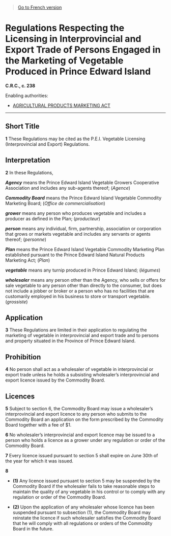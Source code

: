> [Go to French version](/fr/Règlements/Codification%20des%20règlements%20du%20Canada/201-300/C.R.C.,%20ch.%20238.md)

# Regulations Respecting the Licensing in Interprovincial and Export Trade of Persons Engaged in the Marketing of Vegetable Produced in Prince Edward Island

**C.R.C., c. 238**

Enabling authorities: 
- [AGRICULTURAL PRODUCTS MARKETING ACT](/en/Acts/Revised%20Statutes%20of%20Canada/A/A-6.md)

----------



## Short Title


**1** These Regulations may be cited as the P.E.I. Vegetable Licensing (Interprovincial and Export) Regulations.




## Interpretation


**2** In these Regulations,

***Agency*** means the Prince Edward Island Vegetable Growers Cooperative Association and includes any sub-agents thereof; (*Agence*)

***Commodity Board*** means the Prince Edward Island Vegetable Commodity Marketing Board; (*Office de commercialisation*)

***grower*** means any person who produces vegetable and includes a producer as defined in the Plan; (*producteur*)

***person*** means any individual, firm, partnership, association or corporation that grows or markets vegetable and includes any servants or agents thereof; (*personne*)

***Plan*** means the Prince Edward Island Vegetable Commodity Marketing Plan established pursuant to the Prince Edward Island Natural Products Marketing Act; (*Plan*)

***vegetable*** means any turnip produced in Prince Edward Island; (*légumes*)

***wholesaler*** means any person other than the Agency, who sells or offers for sale vegetable to any person other than directly to the consumer, but does not include a jobber or broker or a person who has no facilities that are customarily employed in his business to store or transport vegetable. (*grossiste*)




## Application


**3** These Regulations are limited in their application to regulating the marketing of vegetable in interprovincial and export trade and to persons and property situated in the Province of Prince Edward Island.




## Prohibition


**4** No person shall act as a wholesaler of vegetable in interprovincial or export trade unless he holds a subsisting wholesaler’s interprovincial and export licence issued by the Commodity Board.




## Licences


**5** Subject to section 6, the Commodity Board may issue a wholesaler’s interprovincial and export licence to any person who submits to the Commodity Board an application on the form prescribed by the Commodity Board together with a fee of $1.



**6** No wholesaler’s interprovincial and export licence may be issued to a person who holds a licence as a grower under any regulation or order of the Commodity Board.



**7** Every licence issued pursuant to section 5 shall expire on June 30th of the year for which it was issued.



**8** 

- **(1)** Any licence issued pursuant to section 5 may be suspended by the Commodity Board if the wholesaler fails to take reasonable steps to maintain the quality of any vegetable in his control or to comply with any regulation or order of the Commodity Board.

- **(2)** Upon the application of any wholesaler whose licence has been suspended pursuant to subsection (1), the Commodity Board may reinstate the licence if such wholesaler satisfies the Commodity Board that he will comply with all regulations or orders of the Commodity Board in the future.


